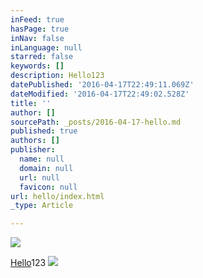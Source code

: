 ```yaml
---
inFeed: true
hasPage: true
inNav: false
inLanguage: null
starred: false
keywords: []
description: Hello123
datePublished: '2016-04-17T22:49:11.069Z'
dateModified: '2016-04-17T22:49:02.528Z'
title: ''
author: []
sourcePath: _posts/2016-04-17-hello.md
published: true
authors: []
publisher:
  name: null
  domain: null
  url: null
  favicon: null
url: hello/index.html
_type: Article

---
```

![](https://the-grid-user-content.s3-us-west-2.amazonaws.com/d1c226df-01f4-4c3b-8474-818d5ab24b6c.jpg)

[Hello][0]123
![](https://the-grid-user-content.s3-us-west-2.amazonaws.com/7d90f88b-04ed-4035-a3e6-44d4a6749146.jpg)

[0]: null